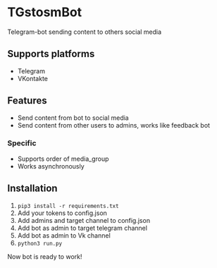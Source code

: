 # TGstosmBot
Telegram-bot sending content to others social media

## Supports platforms
* Telegram
* VKontakte

## Features
* Send content from bot to social media
* Send content from other users to admins, works like feedback bot

### Specific
* Supports order of media_group
* Works asynchronously

## Installation
1. ```pip3 install -r requirements.txt```
2. Add your tokens to config.json   
3. Add admins and target channel to config.json
4. Add bot as admin to target telegram channel
5. Add bot as admin to Vk channel
6. ```python3 run.py```

Now bot is ready to work!

